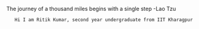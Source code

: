 The journey of a thousand miles begins with a single step
                            -Lao  Tzu
                            
       Hi I am Ritik Kumar, second year undergraduate from IIT Kharagpur                     
                            
                            
